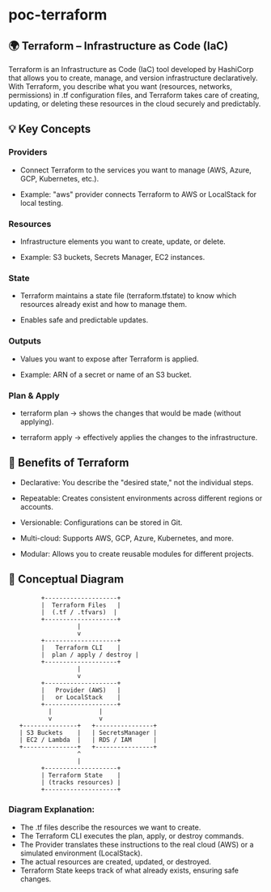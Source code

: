 # poc-terraform

## 🌍 Terraform – Infrastructure as Code (IaC)

Terraform is an Infrastructure as Code (IaC) tool developed by HashiCorp that allows you to create, manage, and version infrastructure declaratively.
With Terraform, you describe what you want (resources, networks, permissions) in .tf configuration files, and Terraform takes care of creating, updating, or deleting these resources in the cloud securely and predictably.

## 💡 Key Concepts

### Providers

- Connect Terraform to the services you want to manage (AWS, Azure, GCP, Kubernetes, etc.).

- Example: "aws" provider connects Terraform to AWS or LocalStack for local testing.

### Resources

- Infrastructure elements you want to create, update, or delete.

- Example: S3 buckets, Secrets Manager, EC2 instances.

### State

- Terraform maintains a state file (terraform.tfstate) to know which resources already exist and how to manage them.

- Enables safe and predictable updates.

### Outputs

- Values ​​you want to expose after Terraform is applied.

- Example: ARN of a secret or name of an S3 bucket.

### Plan & Apply

- terraform plan → shows the changes that would be made (without applying).

- terraform apply → effectively applies the changes to the infrastructure.

## 🔗 Benefits of Terraform

- Declarative: You describe the "desired state," not the individual steps.

- Repeatable: Creates consistent environments across different regions or accounts.

- Versionable: Configurations can be stored in Git.

- Multi-cloud: Supports AWS, GCP, Azure, Kubernetes, and more.

- Modular: Allows you to create reusable modules for different projects.

## 🌟 Conceptual Diagram

```
         +--------------------+
         |  Terraform Files   |
         |  (.tf / .tfvars)  |
         +--------------------+
                   |
                   v
         +--------------------+
         |   Terraform CLI    |
         |  plan / apply / destroy |
         +--------------------+
                   |
                   v
         +--------------------+
         |   Provider (AWS)   |
         |   or LocalStack    |
         +--------------------+
           |             |
           v             v
   +---------------+   +----------------+
   | S3 Buckets    |   | SecretsManager |
   | EC2 / Lambda  |   | RDS / IAM      |
   +---------------+   +----------------+
                   ^
                   |
         +--------------------+
         | Terraform State    |
         | (tracks resources) |
         +--------------------+

```

### Diagram Explanation:

- The .tf files describe the resources we want to create.
- The Terraform CLI executes the plan, apply, or destroy commands.
- The Provider translates these instructions to the real cloud (AWS) or a simulated environment (LocalStack).
- The actual resources are created, updated, or destroyed.
- Terraform State keeps track of what already exists, ensuring safe changes.
